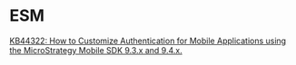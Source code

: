 # ESM
[KB44322: How to Customize Authentication for Mobile Applications using the MicroStrategy Mobile SDK 9.3.x and 9.4.x.][1]

[1]: https://community.microstrategy.com/s/question/0D54400004zknDmCAI
